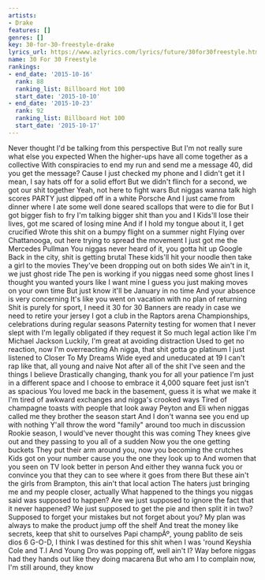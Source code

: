 ```yaml
---
artists:
- Drake
features: []
genres: []
key: 30-for-30-freestyle-drake
lyrics_url: https://www.azlyrics.com/lyrics/future/30for30freestyle.html
name: 30 For 30 Freestyle
rankings:
- end_date: '2015-10-16'
  rank: 88
  ranking_list: Billboard Hot 100
  start_date: '2015-10-10'
- end_date: '2015-10-23'
  rank: 92
  ranking_list: Billboard Hot 100
  start_date: '2015-10-17'
---
```



Never thought I'd be talking from this perspective
But I'm not really sure what else you expected
When the higher-ups have all come together as a collective
With conspiracies to end my run and send me a message
40, did you get the message?
Cause I just checked my phone and I didn't get it
I mean, I say hats off for a solid effort
But we didn't flinch for a second, we got our shit together
Yeah, not here to fight wars
But niggas wanna talk high scores
PARTY just dipped off in a white Porsche
And I just came from dinner where I ate some well done seared scallops that were to die for
But I got bigger fish to fry
I'm talking bigger shit than you and I
Kids'll lose their lives, got me scared of losing mine
And if I hold my tongue about it, I get crucified
Wrote this shit on a bumpy flight on a summer night
Flying over Chattanooga, out here trying to spread the movement
I just got me the Mercedes Pullman
You niggas never heard of it, you gotta hit up Google
Back in the city, shit is getting brutal
These kids'll hit your noodle then take a girl to the movies
They've been dropping out on both sides
We ain't in it, we just ghost ride
The pen is working if you niggas need some ghost lines
I thought you wanted yours like I want mine
I guess you just making moves on your own time
But just know it'll be January in no time
And your absence is very concerning
It's like you went on vacation with no plan of returning
Shit is purely for sport, I need it 30 for 30
Banners are ready in case we need to retire your jersey
I got a club in the Raptors arena
Championships, celebrations during regular seasons
Paternity testing for women that I never slept with
I'm legally obligated if they request it
So much legal action like I'm Michael Jackson
Luckily, I'm great at avoiding distraction
Used to get no reaction, now I'm overreacting
Ah nigga, that shit gotta go platinum
I just listened to Closer To My Dreams
Wide eyed and uneducated at 19
I can't rap like that, all young and naive
Not after all of the shit I've seen and the things I believe
Drastically changing, thank you for all your patience
I'm just in a different space and I choose to embrace it
4,000 square feet just isn't as spacious
You loved me back in the basement, guess it is what we make it
I'm tired of awkward exchanges and nigga's crooked ways
Tired of champagne toasts with people that look away
Peyton and Eli when niggas called me they brother the season start
And I don't wanna see you end up with nothing
Y'all throw the word "family" around too much in discussion
Rookie season, I would've never thought this was coming
They knees give out and they passing to you all of a sudden
Now you the one getting buckets
They put their arm around you, now you becoming the crutches
Kids got on your number cause you the one they look up to
And women that you seen on TV look better in person
And either they wanna fuck you or convince you that they can to see where it goes from there
But these ain't the girls from Brampton, this ain't that local action
The haters just bringing me and my people closer, actually
What happened to the things you niggas said was supposed to happen?
Are we just supposed to ignore the fact that it never happened?
We just supposed to get the pie and then split it in two?
Supposed to forget your mistakes but not forget about you?
My plan was always to make the product jump off the shelf
And treat the money like secrets, keep that shit to ourselves
Papi champÃº, young pablito de seis dios
6 G-O-D, I think I was destined for this shit when I was 'round Keyshia Cole and T.I
And Young Dro was popping off, well ain't I?
Way before niggas had they hands out like they doing macarena
But who am I to complain now, I'm still around, they know



